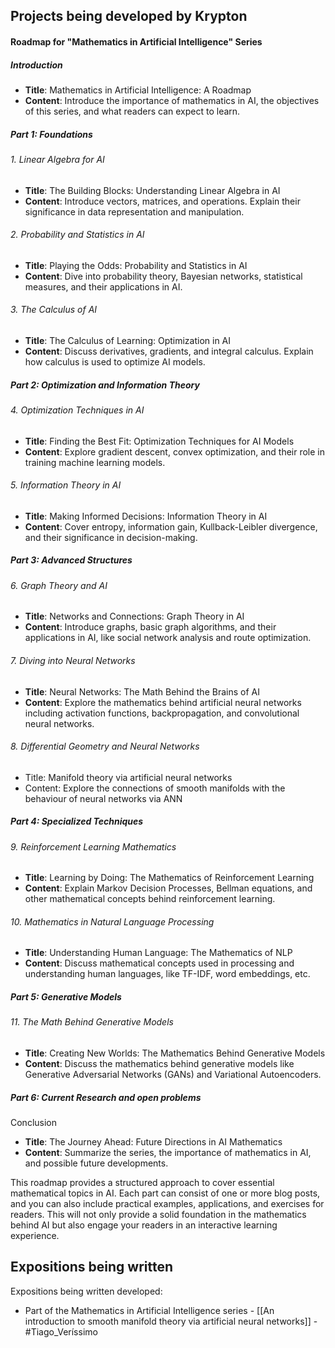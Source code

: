 
## Projects being developed by Krypton

#### Roadmap for "Mathematics in Artificial Intelligence" Series

##### Introduction
- **Title**: Mathematics in Artificial Intelligence: A Roadmap
- **Content**: Introduce the importance of mathematics in AI, the objectives of this series, and what readers can expect to learn.

##### Part 1: Foundations

###### 1. Linear Algebra for AI
- **Title**: The Building Blocks: Understanding Linear Algebra in AI
- **Content**: Introduce vectors, matrices, and operations. Explain their significance in data representation and manipulation.

###### 2. Probability and Statistics in AI
- **Title**: Playing the Odds: Probability and Statistics in AI
- **Content**: Dive into probability theory, Bayesian networks, statistical measures, and their applications in AI.

###### 3. The Calculus of AI
- **Title**: The Calculus of Learning: Optimization in AI
- **Content**: Discuss derivatives, gradients, and integral calculus. Explain how calculus is used to optimize AI models.

##### Part 2: Optimization and Information Theory

###### 4. Optimization Techniques in AI
- **Title**: Finding the Best Fit: Optimization Techniques for AI Models
- **Content**: Explore gradient descent, convex optimization, and their role in training machine learning models.

###### 5. Information Theory in AI
- **Title**: Making Informed Decisions: Information Theory in AI
- **Content**: Cover entropy, information gain, Kullback-Leibler divergence, and their significance in decision-making.

##### Part 3: Advanced Structures

###### 6. Graph Theory and AI
- **Title**: Networks and Connections: Graph Theory in AI
- **Content**: Introduce graphs, basic graph algorithms, and their applications in AI, like social network analysis and route optimization.

###### 7. Diving into Neural Networks
- **Title**: Neural Networks: The Math Behind the Brains of AI
- **Content**: Explore the mathematics behind artificial neural networks including activation functions, backpropagation, and convolutional neural networks.

###### 8. Differential Geometry and Neural Networks
- Title: Manifold theory via artificial neural networks
- Content: Explore the connections of smooth manifolds with the behaviour of neural networks via ANN

##### Part 4: Specialized Techniques

###### 9. Reinforcement Learning Mathematics
- **Title**: Learning by Doing: The Mathematics of Reinforcement Learning
- **Content**: Explain Markov Decision Processes, Bellman equations, and other mathematical concepts behind reinforcement learning.

###### 10. Mathematics in Natural Language Processing
- **Title**: Understanding Human Language: The Mathematics of NLP
- **Content**: Discuss mathematical concepts used in processing and understanding human languages, like TF-IDF, word embeddings, etc.

##### Part 5: Generative Models

###### 11. The Math Behind Generative Models
- **Title**: Creating New Worlds: The Mathematics Behind Generative Models
- **Content**: Discuss the mathematics behind generative models like Generative Adversarial Networks (GANs) and Variational Autoencoders.

##### Part 6: Current Research and open problems
Conclusion
- **Title**: The Journey Ahead: Future Directions in AI Mathematics
- **Content**: Summarize the series, the importance of mathematics in AI, and possible future developments.

This roadmap provides a structured approach to cover essential mathematical topics in AI. Each part can consist of one or more blog posts, and you can also include practical examples, applications, and exercises for readers. This will not only provide a solid foundation in the mathematics behind AI but also engage your readers in an interactive learning experience.


## Expositions being written

Expositions being written developed:

- Part of the Mathematics in Artificial Intelligence series - [[An introduction to  smooth manifold theory via artificial neural networks]] - #Tiago_Veríssimo 
